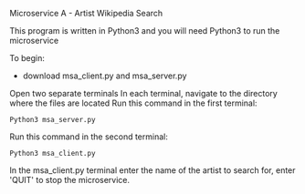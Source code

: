 Microservice A - Artist Wikipedia Search

This program is written in Python3 and you will need Python3 to run the microservice

To begin:
- download msa_client.py and msa_server.py

Open two separate terminals
In each terminal, navigate to the directory where the files are located
Run this command in the first terminal:
```
Python3 msa_server.py
```

Run this command in the second terminal:

```
Python3 msa_client.py
```

In the msa_client.py terminal enter the name of the artist to search for, enter 'QUIT' to stop the microservice.
